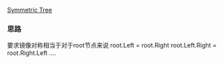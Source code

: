 [Symmetric Tree](https://leetcode.com/problems/symmetric-tree/)

### 思路
要求镜像对称相当于对于root节点来说
root.Left = root.Right
root.Left.Right = root.Right.Left
....